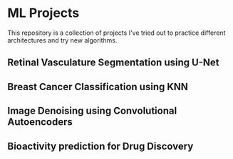# ML Projects

This repository is a collection of projects I've tried out to practice different architectures and try new algorithms. 

## Retinal Vasculature Segmentation using U-Net


## Breast Cancer Classification using KNN


## Image Denoising using Convolutional Autoencoders


## Bioactivity prediction for Drug Discovery
